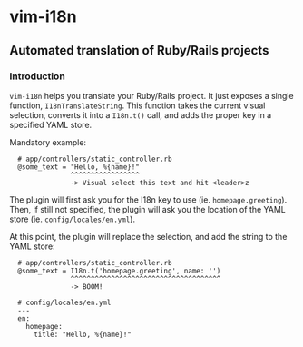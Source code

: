 # vim-i18n
## Automated translation of Ruby/Rails projects

### Introduction

`vim-i18n` helps you translate your Ruby/Rails project. It just exposes a 
single function, `I18nTranslateString`. This function takes the current visual 
selection, converts it into a `I18n.t()` call, and adds the proper key in a 
specified YAML store.

Mandatory example:

```
  # app/controllers/static_controller.rb
  @some_text = "Hello, %{name}!"
               ^^^^^^^^^^^^^^^^^
               -> Visual select this text and hit <leader>z
```

The plugin will first ask you for the I18n key to use (ie. `homepage.greeting`).
Then, if still not specified, the plugin will ask you the location of the YAML
store (ie. `config/locales/en.yml`).

At this point, the plugin will replace the selection, and add the string to the
YAML store:

```
  # app/controllers/static_controller.rb
  @some_text = I18n.t('homepage.greeting', name: '')
               ^^^^^^^^^^^^^^^^^^^^^^^^^^^^^^^^^^^^^
               -> BOOM!

  # config/locales/en.yml
  ---
  en:
    homepage:
      title: "Hello, %{name}!"
```

